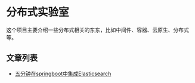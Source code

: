 # 分布式实验室

这个项目主要介绍一些分布式相关的东东，比如中间件、容器、云原生、分布式等。

## 文章列表

- [五分钟在springboot中集成Elasticsearch](https://www.fangzhipeng.com/springboot/2020/06/01/sb-es.html)
